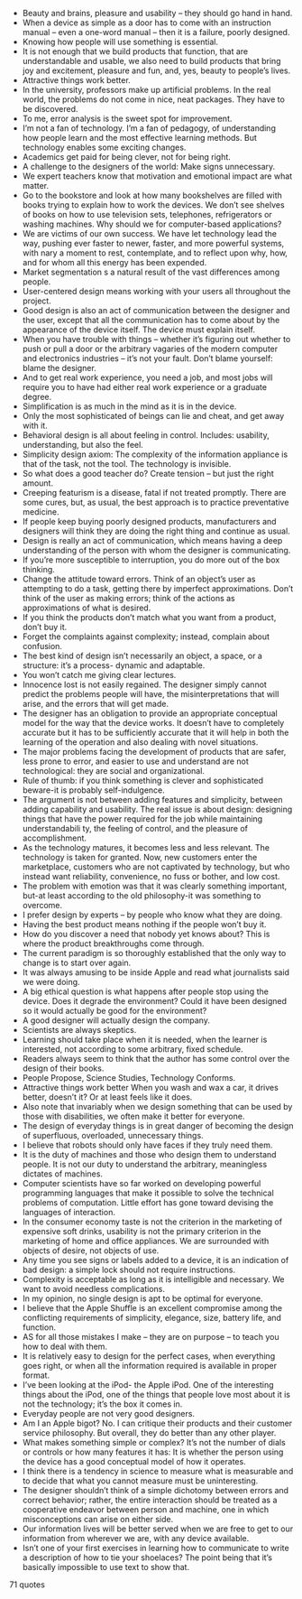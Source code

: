  - Beauty and brains, pleasure and usability – they should go hand in hand.
 - When a device as simple as a door has to come with an instruction manual – even a one-word manual – then it is a failure, poorly designed.
 - Knowing how people will use something is essential.
 - It is not enough that we build products that function, that are understandable and usable, we also need to build products that bring joy and excitement, pleasure and fun, and, yes, beauty to people’s lives.
 - Attractive things work better.
 - In the university, professors make up artificial problems. In the real world, the problems do not come in nice, neat packages. They have to be discovered.
 - To me, error analysis is the sweet spot for improvement.
 - I’m not a fan of technology. I’m a fan of pedagogy, of understanding how people learn and the most effective learning methods. But technology enables some exciting changes.
 - Academics get paid for being clever, not for being right.
 - A challenge to the designers of the world: Make signs unnecessary.
 - We expert teachers know that motivation and emotional impact are what matter.
 - Go to the bookstore and look at how many bookshelves are filled with books trying to explain how to work the devices. We don’t see shelves of books on how to use television sets, telephones, refrigerators or washing machines. Why should we for computer-based applications?
 - We are victims of our own success. We have let technology lead the way, pushing ever faster to newer, faster, and more powerful systems, with nary a moment to rest, contemplate, and to reflect upon why, how, and for whom all this energy has been expended.
 - Market segmentation s a natural result of the vast differences among people.
 - User-centered design means working with your users all throughout the project.
 - Good design is also an act of communication between the designer and the user, except that all the communication has to come about by the appearance of the device itself. The device must explain itself.
 - When you have trouble with things – whether it’s figuring out whether to push or pull a door or the arbitrary vagaries of the modern computer and electronics industries – it’s not your fault. Don’t blame yourself: blame the designer.
 - And to get real work experience, you need a job, and most jobs will require you to have had either real work experience or a graduate degree.
 - Simplification is as much in the mind as it is in the device.
 - Only the most sophisticated of beings can lie and cheat, and get away with it.
 - Behavioral design is all about feeling in control. Includes: usability, understanding, but also the feel.
 - Simplicity design axiom: The complexity of the information appliance is that of the task, not the tool. The technology is invisible.
 - So what does a good teacher do? Create tension – but just the right amount.
 - Creeping featurism is a disease, fatal if not treated promptly. There are some cures, but, as usual, the best approach is to practice preventative medicine.
 - If people keep buying poorly designed products, manufacturers and designers will think they are doing the right thing and continue as usual.
 - Design is really an act of communication, which means having a deep understanding of the person with whom the designer is communicating.
 - If you’re more susceptible to interruption, you do more out of the box thinking.
 - Change the attitude toward errors. Think of an object’s user as attempting to do a task, getting there by imperfect approximations. Don’t think of the user as making errors; think of the actions as approximations of what is desired.
 - If you think the products don’t match what you want from a product, don’t buy it.
 - Forget the complaints against complexity; instead, complain about confusion.
 - The best kind of design isn’t necessarily an object, a space, or a structure: it’s a process- dynamic and adaptable.
 - You won’t catch me giving clear lectures.
 - Innocence lost is not easily regained. The designer simply cannot predict the problems people will have, the misinterpretations that will arise, and the errors that will get made.
 - The designer has an obligation to provide an appropriate conceptual model for the way that the device works. It doesn’t have to completely accurate but it has to be sufficiently accurate that it will help in both the learning of the operation and also dealing with novel situations.
 - The major problems facing the development of products that are safer, less prone to error, and easier to use and understand are not technological: they are social and organizational.
 - Rule of thumb: if you think something is clever and sophisticated beware-it is probably self-indulgence.
 - The argument is not between adding features and simplicity, between adding capability and usability. The real issue is about design: designing things that have the power required for the job while maintaining understandabili ty, the feeling of control, and the pleasure of accomplishment.
 - As the technology matures, it becomes less and less relevant. The technology is taken for granted. Now, new customers enter the marketplace, customers who are not captivated by technology, but who instead want reliability, convenience, no fuss or bother, and low cost.
 - The problem with emotion was that it was clearly something important, but-at least according to the old philosophy-it was something to overcome.
 - I prefer design by experts – by people who know what they are doing.
 - Having the best product means nothing if the people won’t buy it.
 - How do you discover a need that nobody yet knows about? This is where the product breakthroughs come through.
 - The current paradigm is so thoroughly established that the only way to change is to start over again.
 - It was always amusing to be inside Apple and read what journalists said we were doing.
 - A big ethical question is what happens after people stop using the device. Does it degrade the environment? Could it have been designed so it would actually be good for the environment?
 - A good designer will actually design the company.
 - Scientists are always skeptics.
 - Learning should take place when it is needed, when the learner is interested, not according to some arbitrary, fixed schedule.
 - Readers always seem to think that the author has some control over the design of their books.
 - People Propose, Science Studies, Technology Conforms.
 - Attractive things work better When you wash and wax a car, it drives better, doesn’t it? Or at least feels like it does.
 - Also note that invariably when we design something that can be used by those with disabilities, we often make it better for everyone.
 - The design of everyday things is in great danger of becoming the design of superfluous, overloaded, unnecessary things.
 - I believe that robots should only have faces if they truly need them.
 - It is the duty of machines and those who design them to understand people. It is not our duty to understand the arbitrary, meaningless dictates of machines.
 - Computer scientists have so far worked on developing powerful programming languages that make it possible to solve the technical problems of computation. Little effort has gone toward devising the languages of interaction.
 - In the consumer economy taste is not the criterion in the marketing of expensive soft drinks, usability is not the primary criterion in the marketing of home and office appliances. We are surrounded with objects of desire, not objects of use.
 - Any time you see signs or labels added to a device, it is an indication of bad design: a simple lock should not require instructions.
 - Complexity is acceptable as long as it is intelligible and necessary. We want to avoid needless complications.
 - In my opinion, no single design is apt to be optimal for everyone.
 - I believe that the Apple Shuffle is an excellent compromise among the conflicting requirements of simplicity, elegance, size, battery life, and function.
 - AS for all those mistakes I make – they are on purpose – to teach you how to deal with them.
 - It is relatively easy to design for the perfect cases, when everything goes right, or when all the information required is available in proper format.
 - I’ve been looking at the iPod- the Apple iPod. One of the interesting things about the iPod, one of the things that people love most about it is not the technology; it’s the box it comes in.
 - Everyday people are not very good designers.
 - Am I an Apple bigot? No. I can critique their products and their customer service philosophy. But overall, they do better than any other player.
 - What makes something simple or complex? It’s not the number of dials or controls or how many features it has: It is whether the person using the device has a good conceptual model of how it operates.
 - I think there is a tendency in science to measure what is measurable and to decide that what you cannot measure must be uninteresting.
 - The designer shouldn’t think of a simple dichotomy between errors and correct behavior; rather, the entire interaction should be treated as a cooperative endeavor between person and machine, one in which misconceptions can arise on either side.
 - Our information lives will be better served when we are free to get to our information from wherever we are, with any device available.
 - Isn’t one of your first exercises in learning how to communicate to write a description of how to tie your shoelaces? The point being that it’s basically impossible to use text to show that.

71 quotes